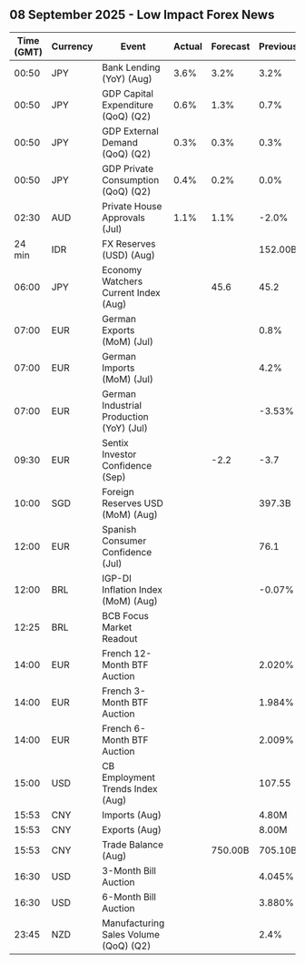 ## 08 September 2025 - Low Impact Forex News

| Time (GMT) | Currency | Event | Actual | Forecast | Previous |
|------|----------|-------|--------|----------|----------|
| 00:50 | JPY | Bank Lending (YoY) (Aug) | 3.6% | 3.2% | 3.2% |
| 00:50 | JPY | GDP Capital Expenditure (QoQ) (Q2) | 0.6% | 1.3% | 0.7% |
| 00:50 | JPY | GDP External Demand (QoQ) (Q2) | 0.3% | 0.3% | 0.3% |
| 00:50 | JPY | GDP Private Consumption (QoQ) (Q2) | 0.4% | 0.2% | 0.0% |
| 02:30 | AUD | Private House Approvals (Jul) | 1.1% | 1.1% | -2.0% |
| 24 min | IDR | FX Reserves (USD) (Aug) |  |  | 152.00B |
| 06:00 | JPY | Economy Watchers Current Index (Aug) |  | 45.6 | 45.2 |
| 07:00 | EUR | German Exports (MoM) (Jul) |  |  | 0.8% |
| 07:00 | EUR | German Imports (MoM) (Jul) |  |  | 4.2% |
| 07:00 | EUR | German Industrial Production (YoY) (Jul) |  |  | -3.53% |
| 09:30 | EUR | Sentix Investor Confidence (Sep) |  | -2.2 | -3.7 |
| 10:00 | SGD | Foreign Reserves USD (MoM) (Aug) |  |  | 397.3B |
| 12:00 | EUR | Spanish Consumer Confidence (Jul) |  |  | 76.1 |
| 12:00 | BRL | IGP-DI Inflation Index (MoM) (Aug) |  |  | -0.07% |
| 12:25 | BRL | BCB Focus Market Readout |  |  |  |
| 14:00 | EUR | French 12-Month BTF Auction |  |  | 2.020% |
| 14:00 | EUR | French 3-Month BTF Auction |  |  | 1.984% |
| 14:00 | EUR | French 6-Month BTF Auction |  |  | 2.009% |
| 15:00 | USD | CB Employment Trends Index (Aug) |  |  | 107.55 |
| 15:53 | CNY | Imports (Aug) |  |  | 4.80M |
| 15:53 | CNY | Exports (Aug) |  |  | 8.00M |
| 15:53 | CNY | Trade Balance (Aug) |  | 750.00B | 705.10B |
| 16:30 | USD | 3-Month Bill Auction |  |  | 4.045% |
| 16:30 | USD | 6-Month Bill Auction |  |  | 3.880% |
| 23:45 | NZD | Manufacturing Sales Volume (QoQ) (Q2) |  |  | 2.4% |
